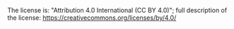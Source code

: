 The license is: "Attribution 4.0 International (CC BY 4.0)";
full description of the license: https://creativecommons.org/licenses/by/4.0/
